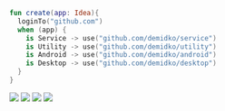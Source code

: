 ```kotlin
fun create(app: Idea){
  loginTo("github.com")
  when (app) {
    is Service -> use("github.com/demidko/service")
    is Utility -> use("github.com/demidko/utility")
    is Android -> use("github.com/demidko/android")
    is Desktop -> use("github.com/demidko/desktop")
  }
}
```
[![](https://img.shields.io/badge/microservice-darkorange?style=for-the-badge&logo=kotlin)](https://github.com/demidko/service/generate) 
[![](https://img.shields.io/badge/utility-lightblack?style=for-the-badge&logo=cmake)](https://github.com/demidko/utility/generate) 
[![](https://img.shields.io/badge/android-darkgreen?style=for-the-badge&logo=android)](https://github.com/demidko/android/generate) 
[![](https://img.shields.io/badge/desktop-darkblue?style=for-the-badge&logo=kotlin)](https://github.com/demidko/desktop/generate)
